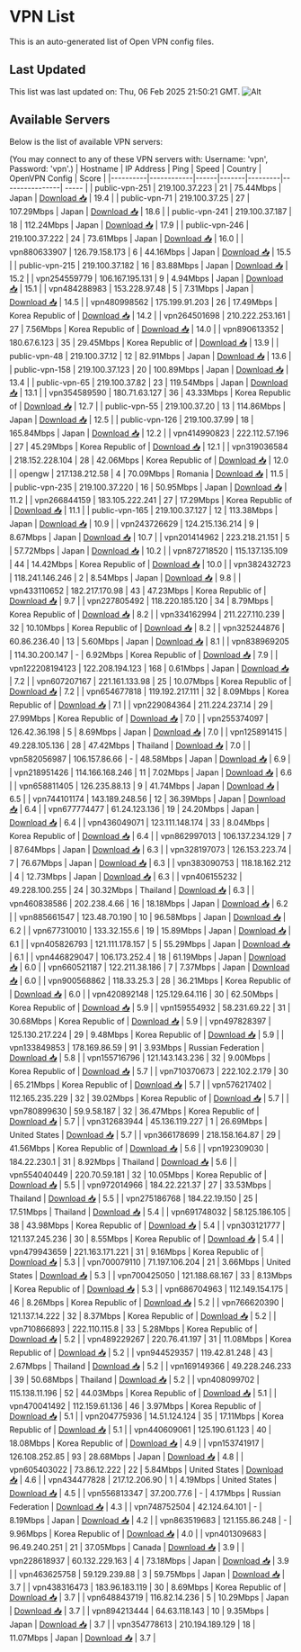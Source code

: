 # VPN List

This is an auto-generated list of Open VPN config files.

## Last Updated

This list was last updated on: Thu, 06 Feb 2025 21:50:21 GMT.
![Alt](https://repobeats.axiom.co/api/embed/186b98318ef1479477931607c1ad7d823f12451f.svg "Repobeats analytics image")

## Available Servers

Below is the list of available VPN servers:

(You may connect to any of these VPN servers with: Username: 'vpn', Password: 'vpn'.)
| Hostname | IP Address | Ping | Speed | Country | OpenVPN Config | Score |
|----------|------------|------|-------|---------|----------------| ----- |
| public-vpn-251 | 219.100.37.223 | 21 | 75.44Mbps | Japan | [Download 📥](./configs/server_0_JP.ovpn) | 19.4 |
| public-vpn-71 | 219.100.37.25 | 27 | 107.29Mbps | Japan | [Download 📥](./configs/server_1_JP.ovpn) | 18.6 |
| public-vpn-241 | 219.100.37.187 | 18 | 112.24Mbps | Japan | [Download 📥](./configs/server_2_JP.ovpn) | 17.9 |
| public-vpn-246 | 219.100.37.222 | 24 | 73.61Mbps | Japan | [Download 📥](./configs/server_3_JP.ovpn) | 16.0 |
| vpn880633907 | 126.79.158.173 | 6 | 44.16Mbps | Japan | [Download 📥](./configs/server_4_JP.ovpn) | 15.5 |
| public-vpn-215 | 219.100.37.182 | 16 | 83.88Mbps | Japan | [Download 📥](./configs/server_5_JP.ovpn) | 15.2 |
| vpn254559779 | 106.167.195.131 | 9 | 4.94Mbps | Japan | [Download 📥](./configs/server_6_JP.ovpn) | 15.1 |
| vpn484288983 | 153.228.97.48 | 5 | 7.31Mbps | Japan | [Download 📥](./configs/server_7_JP.ovpn) | 14.5 |
| vpn480998562 | 175.199.91.203 | 26 | 17.49Mbps | Korea Republic of | [Download 📥](./configs/server_8_KR.ovpn) | 14.2 |
| vpn264501698 | 210.222.253.161 | 27 | 7.56Mbps | Korea Republic of | [Download 📥](./configs/server_9_KR.ovpn) | 14.0 |
| vpn890613352 | 180.67.6.123 | 35 | 29.45Mbps | Korea Republic of | [Download 📥](./configs/server_10_KR.ovpn) | 13.9 |
| public-vpn-48 | 219.100.37.12 | 12 | 82.91Mbps | Japan | [Download 📥](./configs/server_11_JP.ovpn) | 13.6 |
| public-vpn-158 | 219.100.37.123 | 20 | 100.89Mbps | Japan | [Download 📥](./configs/server_12_JP.ovpn) | 13.4 |
| public-vpn-65 | 219.100.37.82 | 23 | 119.54Mbps | Japan | [Download 📥](./configs/server_13_JP.ovpn) | 13.1 |
| vpn354589590 | 180.71.63.127 | 36 | 43.33Mbps | Korea Republic of | [Download 📥](./configs/server_14_KR.ovpn) | 12.7 |
| public-vpn-55 | 219.100.37.20 | 13 | 114.86Mbps | Japan | [Download 📥](./configs/server_15_JP.ovpn) | 12.5 |
| public-vpn-126 | 219.100.37.99 | 18 | 165.84Mbps | Japan | [Download 📥](./configs/server_16_JP.ovpn) | 12.2 |
| vpn414990823 | 222.112.57.196 | 27 | 45.29Mbps | Korea Republic of | [Download 📥](./configs/server_17_KR.ovpn) | 12.1 |
| vpn319036584 | 218.152.228.104 | 28 | 42.06Mbps | Korea Republic of | [Download 📥](./configs/server_18_KR.ovpn) | 12.0 |
| opengw | 217.138.212.58 | 4 | 70.09Mbps | Romania | [Download 📥](./configs/server_19_RO.ovpn) | 11.5 |
| public-vpn-235 | 219.100.37.220 | 16 | 50.95Mbps | Japan | [Download 📥](./configs/server_20_JP.ovpn) | 11.2 |
| vpn266844159 | 183.105.222.241 | 27 | 17.29Mbps | Korea Republic of | [Download 📥](./configs/server_21_KR.ovpn) | 11.1 |
| public-vpn-165 | 219.100.37.127 | 12 | 113.38Mbps | Japan | [Download 📥](./configs/server_22_JP.ovpn) | 10.9 |
| vpn243726629 | 124.215.136.214 | 9 | 8.67Mbps | Japan | [Download 📥](./configs/server_23_JP.ovpn) | 10.7 |
| vpn201414962 | 223.218.21.151 | 5 | 57.72Mbps | Japan | [Download 📥](./configs/server_24_JP.ovpn) | 10.2 |
| vpn872718520 | 115.137.135.109 | 44 | 14.42Mbps | Korea Republic of | [Download 📥](./configs/server_25_KR.ovpn) | 10.0 |
| vpn382432723 | 118.241.146.246 | 2 | 8.54Mbps | Japan | [Download 📥](./configs/server_26_JP.ovpn) | 9.8 |
| vpn433110652 | 182.217.170.98 | 43 | 47.23Mbps | Korea Republic of | [Download 📥](./configs/server_27_KR.ovpn) | 9.7 |
| vpn227805492 | 118.220.185.120 | 34 | 8.79Mbps | Korea Republic of | [Download 📥](./configs/server_28_KR.ovpn) | 8.2 |
| vpn334162994 | 211.227.110.239 | 32 | 10.10Mbps | Korea Republic of | [Download 📥](./configs/server_29_KR.ovpn) | 8.2 |
| vpn325244876 | 60.86.236.40 | 13 | 5.60Mbps | Japan | [Download 📥](./configs/server_30_JP.ovpn) | 8.1 |
| vpn838969205 | 114.30.200.147 | - | 6.92Mbps | Korea Republic of | [Download 📥](./configs/server_31_KR.ovpn) | 7.9 |
| vpn122208194123 | 122.208.194.123 | 168 | 0.61Mbps | Japan | [Download 📥](./configs/server_32_JP.ovpn) | 7.2 |
| vpn607207167 | 221.161.133.98 | 25 | 10.07Mbps | Korea Republic of | [Download 📥](./configs/server_33_KR.ovpn) | 7.2 |
| vpn654677818 | 119.192.217.111 | 32 | 8.09Mbps | Korea Republic of | [Download 📥](./configs/server_34_KR.ovpn) | 7.1 |
| vpn229084364 | 211.224.237.14 | 29 | 27.99Mbps | Korea Republic of | [Download 📥](./configs/server_35_KR.ovpn) | 7.0 |
| vpn255374097 | 126.42.36.198 | 5 | 8.69Mbps | Japan | [Download 📥](./configs/server_36_JP.ovpn) | 7.0 |
| vpn125891415 | 49.228.105.136 | 28 | 47.42Mbps | Thailand | [Download 📥](./configs/server_37_TH.ovpn) | 7.0 |
| vpn582056987 | 106.157.86.66 | - | 48.58Mbps | Japan | [Download 📥](./configs/server_38_JP.ovpn) | 6.9 |
| vpn218951426 | 114.166.168.246 | 11 | 7.02Mbps | Japan | [Download 📥](./configs/server_39_JP.ovpn) | 6.6 |
| vpn658811405 | 126.235.88.13 | 9 | 41.74Mbps | Japan | [Download 📥](./configs/server_40_JP.ovpn) | 6.5 |
| vpn744101174 | 143.189.248.56 | 12 | 36.39Mbps | Japan | [Download 📥](./configs/server_41_JP.ovpn) | 6.4 |
| vpn677774477 | 61.24.123.136 | 19 | 24.20Mbps | Japan | [Download 📥](./configs/server_42_JP.ovpn) | 6.4 |
| vpn436049071 | 123.111.148.174 | 33 | 8.04Mbps | Korea Republic of | [Download 📥](./configs/server_43_KR.ovpn) | 6.4 |
| vpn862997013 | 106.137.234.129 | 7 | 87.64Mbps | Japan | [Download 📥](./configs/server_44_JP.ovpn) | 6.3 |
| vpn328197073 | 126.153.223.74 | 7 | 76.67Mbps | Japan | [Download 📥](./configs/server_45_JP.ovpn) | 6.3 |
| vpn383090753 | 118.18.162.212 | 4 | 12.73Mbps | Japan | [Download 📥](./configs/server_46_JP.ovpn) | 6.3 |
| vpn406155232 | 49.228.100.255 | 24 | 30.32Mbps | Thailand | [Download 📥](./configs/server_47_TH.ovpn) | 6.3 |
| vpn460838586 | 202.238.4.66 | 16 | 18.18Mbps | Japan | [Download 📥](./configs/server_48_JP.ovpn) | 6.2 |
| vpn885661547 | 123.48.70.190 | 10 | 96.58Mbps | Japan | [Download 📥](./configs/server_49_JP.ovpn) | 6.2 |
| vpn677310010 | 133.32.155.6 | 19 | 15.89Mbps | Japan | [Download 📥](./configs/server_50_JP.ovpn) | 6.1 |
| vpn405826793 | 121.111.178.157 | 5 | 55.29Mbps | Japan | [Download 📥](./configs/server_51_JP.ovpn) | 6.1 |
| vpn446829047 | 106.173.252.4 | 18 | 61.19Mbps | Japan | [Download 📥](./configs/server_52_JP.ovpn) | 6.0 |
| vpn660521187 | 122.211.38.186 | 7 | 7.37Mbps | Japan | [Download 📥](./configs/server_53_JP.ovpn) | 6.0 |
| vpn900568862 | 118.33.25.3 | 28 | 36.21Mbps | Korea Republic of | [Download 📥](./configs/server_54_KR.ovpn) | 6.0 |
| vpn420892148 | 125.129.64.116 | 30 | 62.50Mbps | Korea Republic of | [Download 📥](./configs/server_55_KR.ovpn) | 5.9 |
| vpn159554932 | 58.231.69.22 | 31 | 30.68Mbps | Korea Republic of | [Download 📥](./configs/server_56_KR.ovpn) | 5.9 |
| vpn497828397 | 125.130.217.224 | 29 | 9.48Mbps | Korea Republic of | [Download 📥](./configs/server_57_KR.ovpn) | 5.9 |
| vpn133849853 | 178.169.86.59 | 91 | 3.93Mbps | Russian Federation | [Download 📥](./configs/server_58_RU.ovpn) | 5.8 |
| vpn155716796 | 121.143.143.236 | 32 | 9.00Mbps | Korea Republic of | [Download 📥](./configs/server_59_KR.ovpn) | 5.7 |
| vpn710370673 | 222.102.2.179 | 30 | 65.21Mbps | Korea Republic of | [Download 📥](./configs/server_60_KR.ovpn) | 5.7 |
| vpn576217402 | 112.165.235.229 | 32 | 39.02Mbps | Korea Republic of | [Download 📥](./configs/server_61_KR.ovpn) | 5.7 |
| vpn780899630 | 59.9.58.187 | 32 | 36.47Mbps | Korea Republic of | [Download 📥](./configs/server_62_KR.ovpn) | 5.7 |
| vpn312683944 | 45.136.119.227 | 1 | 26.69Mbps | United States | [Download 📥](./configs/server_63_US.ovpn) | 5.7 |
| vpn366178699 | 218.158.164.87 | 29 | 41.56Mbps | Korea Republic of | [Download 📥](./configs/server_64_KR.ovpn) | 5.6 |
| vpn192309030 | 184.22.230.1 | 31 | 8.92Mbps | Thailand | [Download 📥](./configs/server_65_TH.ovpn) | 5.6 |
| vpn554040449 | 220.70.59.181 | 32 | 10.05Mbps | Korea Republic of | [Download 📥](./configs/server_66_KR.ovpn) | 5.5 |
| vpn972014966 | 184.22.221.37 | 27 | 33.53Mbps | Thailand | [Download 📥](./configs/server_67_TH.ovpn) | 5.5 |
| vpn275186768 | 184.22.19.150 | 25 | 17.51Mbps | Thailand | [Download 📥](./configs/server_68_TH.ovpn) | 5.4 |
| vpn691748032 | 58.125.186.105 | 38 | 43.98Mbps | Korea Republic of | [Download 📥](./configs/server_69_KR.ovpn) | 5.4 |
| vpn303121777 | 121.137.245.236 | 30 | 8.55Mbps | Korea Republic of | [Download 📥](./configs/server_70_KR.ovpn) | 5.4 |
| vpn479943659 | 221.163.171.221 | 31 | 9.16Mbps | Korea Republic of | [Download 📥](./configs/server_71_KR.ovpn) | 5.3 |
| vpn700079110 | 71.197.106.204 | 21 | 3.66Mbps | United States | [Download 📥](./configs/server_72_US.ovpn) | 5.3 |
| vpn700425050 | 121.188.68.167 | 33 | 8.13Mbps | Korea Republic of | [Download 📥](./configs/server_73_KR.ovpn) | 5.3 |
| vpn686704963 | 112.149.154.175 | 46 | 8.26Mbps | Korea Republic of | [Download 📥](./configs/server_74_KR.ovpn) | 5.2 |
| vpn766620390 | 121.137.14.222 | 32 | 8.37Mbps | Korea Republic of | [Download 📥](./configs/server_75_KR.ovpn) | 5.2 |
| vpn710866893 | 222.110.115.8 | 33 | 5.28Mbps | Korea Republic of | [Download 📥](./configs/server_76_KR.ovpn) | 5.2 |
| vpn489229267 | 220.76.41.197 | 31 | 11.08Mbps | Korea Republic of | [Download 📥](./configs/server_77_KR.ovpn) | 5.2 |
| vpn944529357 | 119.42.81.248 | 43 | 2.67Mbps | Thailand | [Download 📥](./configs/server_78_TH.ovpn) | 5.2 |
| vpn169149366 | 49.228.246.233 | 39 | 50.68Mbps | Thailand | [Download 📥](./configs/server_79_TH.ovpn) | 5.2 |
| vpn408099702 | 115.138.11.196 | 52 | 44.03Mbps | Korea Republic of | [Download 📥](./configs/server_80_KR.ovpn) | 5.1 |
| vpn470041492 | 112.159.61.136 | 46 | 3.97Mbps | Korea Republic of | [Download 📥](./configs/server_81_KR.ovpn) | 5.1 |
| vpn204775936 | 14.51.124.124 | 35 | 17.11Mbps | Korea Republic of | [Download 📥](./configs/server_82_KR.ovpn) | 5.1 |
| vpn440609061 | 125.190.61.123 | 40 | 18.08Mbps | Korea Republic of | [Download 📥](./configs/server_83_KR.ovpn) | 4.9 |
| vpn153741917 | 126.108.252.85 | 93 | 28.68Mbps | Japan | [Download 📥](./configs/server_84_JP.ovpn) | 4.8 |
| vpn605403022 | 73.86.12.222 | 22 | 5.84Mbps | United States | [Download 📥](./configs/server_85_US.ovpn) | 4.6 |
| vpn434477828 | 217.12.206.90 | 1 | 4.19Mbps | United States | [Download 📥](./configs/server_86_US.ovpn) | 4.5 |
| vpn556813347 | 37.200.77.6 | - | 4.17Mbps | Russian Federation | [Download 📥](./configs/server_87_RU.ovpn) | 4.3 |
| vpn748752504 | 42.124.64.101 | - | 8.19Mbps | Japan | [Download 📥](./configs/server_88_JP.ovpn) | 4.2 |
| vpn863519683 | 121.155.86.248 | - | 9.96Mbps | Korea Republic of | [Download 📥](./configs/server_89_KR.ovpn) | 4.0 |
| vpn401309683 | 96.49.240.251 | 21 | 37.05Mbps | Canada | [Download 📥](./configs/server_90_CA.ovpn) | 3.9 |
| vpn228618937 | 60.132.229.163 | 4 | 73.18Mbps | Japan | [Download 📥](./configs/server_91_JP.ovpn) | 3.9 |
| vpn463625758 | 59.129.239.88 | 3 | 59.75Mbps | Japan | [Download 📥](./configs/server_92_JP.ovpn) | 3.7 |
| vpn438316473 | 183.96.183.119 | 30 | 8.69Mbps | Korea Republic of | [Download 📥](./configs/server_93_KR.ovpn) | 3.7 |
| vpn648843719 | 116.82.14.236 | 5 | 10.29Mbps | Japan | [Download 📥](./configs/server_94_JP.ovpn) | 3.7 |
| vpn894213444 | 64.63.118.143 | 10 | 9.35Mbps | Japan | [Download 📥](./configs/server_95_JP.ovpn) | 3.7 |
| vpn354778613 | 210.194.189.129 | 18 | 11.07Mbps | Japan | [Download 📥](./configs/server_96_JP.ovpn) | 3.7 |
